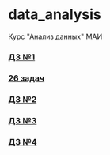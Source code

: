 # data_analysis
Курс "Анализ данных" МАИ

### [ДЗ №1](https://github.com/Dermogod/data_analysis/blob/main/%D0%94%D0%97_%D0%B0%D0%BD%D0%B0%D0%BB%D0%B8%D0%B7%20%D0%B4%D0%B0%D0%BD%D0%BD%D1%8B%D1%85_1.ipynb)
### [26 задач](https://github.com/Dermogod/data_analysis/blob/main/%D0%94%D0%97%2026%20%D0%B7%D0%B0%D0%B4%D0%B0%D1%87%20%D0%BF%D0%BE%20%D1%82%D0%B5%D1%80%D0%B2%D0%B5%D1%80%D1%83.ipynb)
### [ДЗ №2](https://github.com/Dermogod/data_analysis/blob/main/%D0%B4%D0%B7_%D0%B0%D0%BD%D0%B0%D0%BB%D0%B8%D0%B7_%D0%B4%D0%B0%D0%BD%D0%BD%D1%8B%D1%85_2.ipynb)
### [ДЗ №3](https://github.com/Dermogod/data_analysis/blob/main/I_probability_hw_3_stat.ipynb)
### [ДЗ №4](https://github.com/Dermogod/data_analysis/blob/main/II_machine_learning_intro_hw.ipynb)
